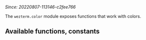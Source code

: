 *Since: 20220807-113146-c2fee766*

The `wezterm.color` module exposes functions that work with colors.

## Available functions, constants

